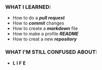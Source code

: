 ### WHAT I LEARNED:
- How to do a **_pull request_**
- How to **_commit_** changes
- How to create a **_markdown_** file
- How to make a profile **_README_**
- How to creat a new **_repository_**

### WHAT I'M STILL CONFUSED ABOUT:
+ **L** **I** **F** **E**
